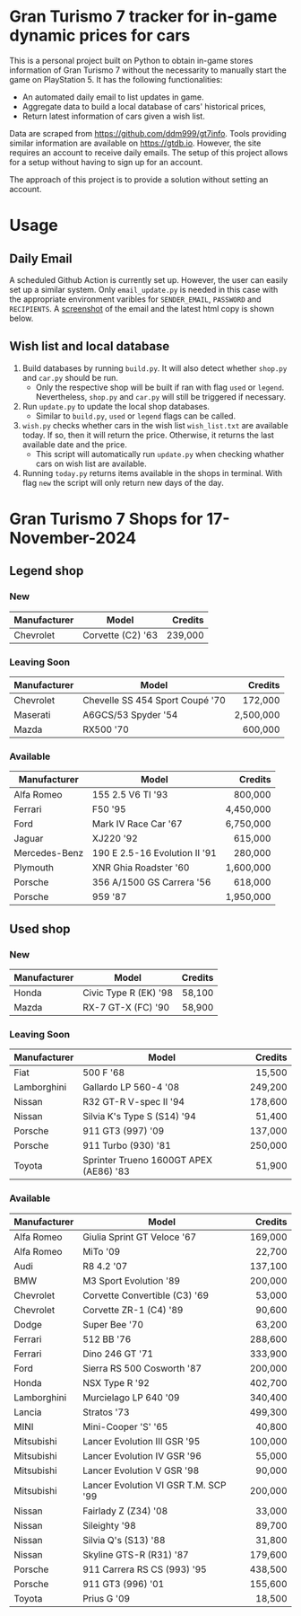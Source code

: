 # Gran Turismo 7 tracker for in-game dynamic prices for cars

This is a personal project built on Python to obtain in-game stores information of Gran Turismo 7 without the necessarity to manually start the game on PlayStation 5. It has the following functionalities:

- An automated daily email to list updates in game.
- Aggregate data to build a local database of cars' historical prices,
- Return latest information of cars given a wish list.

Data are scraped from https://github.com/ddm999/gt7info. Tools providing similar information are available on https://gtdb.io. However, the site requires an account to receive daily emails. The setup of this project allows for a setup without having to sign up for an account.

The approach of this project is to provide a solution without setting an account.

# Usage

## Daily Email

A scheduled Github Action is currently set up. However, the user can easily set up a similar system. Only `email_update.py` is needed in this case with the appropriate environment varibles for `SENDER_EMAIL`, `PASSWORD` and `RECIPIENTS`. A [screenshot](https://raw.githubusercontent.com/marcohoucheng/Gran-Turismo-7-Price-Tracker/main/data/email_screenshot.png) of the email and the latest html copy is shown below.

## Wish list and local database

1. Build databases by running `build.py`. It will also detect whether `shop.py` and `car.py` should be run.
    - Only the respective shop will be built if ran with flag `used` or `legend`. Nevertheless, `shop.py` and `car.py` will still be triggered if necessary.
2. Run `update.py` to update the local shop databases.
    - Similar to `build.py`, `used` or `legend` flags can be called.
3. `wish.py` checks whether cars in the wish list `wish_list.txt` are available today. If so, then it will return the price. Otherwise, it returns the last available date and the price.
    - This script will automatically run `update.py` when checking whather cars on wish list are available.
4. Running `today.py` returns items available in the shops in terminal. With flag `new` the script will only return new days of the day.


# Gran Turismo 7 Shops for 17-November-2024



## Legend shop

### New
 | Manufacturer | Model | Credits |
 | --- | --- | --: |
|Chevrolet|Corvette (C2) '63|239,000|

### Leaving Soon
 | Manufacturer | Model | Credits |
 | --- | --- | --: |
|Chevrolet|Chevelle SS 454 Sport Coupé '70|172,000|
|Maserati|A6GCS/53 Spyder '54|2,500,000|
|Mazda|RX500 '70|600,000|

### Available
 | Manufacturer | Model | Credits |
 | --- | --- | --: |
|Alfa Romeo|155 2.5 V6 TI '93|800,000|
|Ferrari|F50 '95|4,450,000|
|Ford|Mark IV Race Car '67|6,750,000|
|Jaguar|XJ220 '92|615,000|
|Mercedes-Benz|190 E 2.5-16 Evolution II '91|280,000|
|Plymouth|XNR Ghia Roadster '60|1,600,000|
|Porsche|356 A/1500 GS Carrera '56|618,000|
|Porsche|959 '87|1,950,000|


## Used shop

### New
 | Manufacturer | Model | Credits |
 | --- | --- | --: |
|Honda|Civic Type R (EK) '98|58,100|
|Mazda|RX-7 GT-X (FC) '90|58,900|

### Leaving Soon
 | Manufacturer | Model | Credits |
 | --- | --- | --: |
|Fiat|500 F '68|15,500|
|Lamborghini|Gallardo LP 560-4 '08|249,200|
|Nissan|R32 GT-R V-spec II '94|178,600|
|Nissan|Silvia K's Type S (S14) '94|51,400|
|Porsche|911 GT3 (997) '09|137,000|
|Porsche|911 Turbo (930) '81|250,000|
|Toyota|Sprinter Trueno 1600GT APEX (AE86) '83|51,900|

### Available
 | Manufacturer | Model | Credits |
 | --- | --- | --: |
|Alfa Romeo|Giulia Sprint GT Veloce '67|169,000|
|Alfa Romeo|MiTo '09|22,700|
|Audi|R8 4.2 '07|137,100|
|BMW|M3 Sport Evolution '89|200,000|
|Chevrolet|Corvette Convertible (C3) '69|53,000|
|Chevrolet|Corvette ZR-1 (C4) '89|90,600|
|Dodge|Super Bee '70|63,200|
|Ferrari|512 BB '76|288,600|
|Ferrari|Dino 246 GT '71|333,900|
|Ford|Sierra RS 500 Cosworth '87|200,000|
|Honda|NSX Type R '92|402,700|
|Lamborghini|Murcielago LP 640 '09|340,400|
|Lancia|Stratos '73|499,300|
|MINI|Mini-Cooper 'S' '65|40,800|
|Mitsubishi|Lancer Evolution III GSR '95|100,000|
|Mitsubishi|Lancer Evolution IV GSR '96|55,000|
|Mitsubishi|Lancer Evolution V GSR '98|90,000|
|Mitsubishi|Lancer Evolution VI GSR T.M. SCP '99|200,000|
|Nissan|Fairlady Z (Z34) '08|33,000|
|Nissan|Sileighty '98|89,700|
|Nissan|Silvia Q's (S13) '88|31,800|
|Nissan|Skyline GTS-R (R31) '87|179,600|
|Porsche|911 Carrera RS CS (993) '95|438,500|
|Porsche|911 GT3 (996) '01|155,600|
|Toyota|Prius G '09|18,500|
